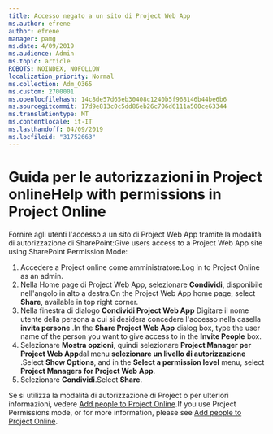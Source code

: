 ```yaml
---
title: Accesso negato a un sito di Project Web App
ms.author: efrene
author: efrene
manager: pamg
ms.date: 4/09/2019
ms.audience: Admin
ms.topic: article
ROBOTS: NOINDEX, NOFOLLOW
localization_priority: Normal
ms.collection: Adm_O365
ms.custom: 2700001
ms.openlocfilehash: 14c8de57d65eb30408c1240b5f968146b44be6b6
ms.sourcegitcommit: 17d9e813c0c5dd86eb26c706d6111a500ce63344
ms.translationtype: MT
ms.contentlocale: it-IT
ms.lasthandoff: 04/09/2019
ms.locfileid: "31752663"
---
```

# <a name="help-with-permissions-in-project-online"></a><span data-ttu-id="ba7f2-102">Guida per le autorizzazioni in Project online</span><span class="sxs-lookup"><span data-stu-id="ba7f2-102">Help with permissions in Project Online</span></span>

<span data-ttu-id="ba7f2-103">Fornire agli utenti l'accesso a un sito di Project Web App tramite la modalità di autorizzazione di SharePoint:</span><span class="sxs-lookup"><span data-stu-id="ba7f2-103">Give users access to a Project Web App site using SharePoint Permission Mode:</span></span>

1. <span data-ttu-id="ba7f2-104">Accedere a Project online come amministratore.</span><span class="sxs-lookup"><span data-stu-id="ba7f2-104">Log in to Project Online as an admin.</span></span>
2. <span data-ttu-id="ba7f2-105">Nella Home page di Project Web App, selezionare **Condividi**, disponibile nell'angolo in alto a destra.</span><span class="sxs-lookup"><span data-stu-id="ba7f2-105">On the Project Web App home page, select **Share**, available in top right corner.</span></span>
3. <span data-ttu-id="ba7f2-106">Nella finestra di dialogo **Condividi Project Web App** Digitare il nome utente della persona a cui si desidera concedere l'accesso nella casella **invita persone** .</span><span class="sxs-lookup"><span data-stu-id="ba7f2-106">In the **Share Project Web App** dialog box, type the user name of the person you want to give access to in the **Invite People** box.</span></span>
4. <span data-ttu-id="ba7f2-107">Selezionare **Mostra opzioni**, quindi selezionare **Project Manager per Project Web App**dal menu **selezionare un livello di autorizzazione** .</span><span class="sxs-lookup"><span data-stu-id="ba7f2-107">Select **Show Options**, and in the **Select a permission level** menu, select **Project Managers for Project Web App**.</span></span>
5. <span data-ttu-id="ba7f2-108">Selezionare **Condividi**.</span><span class="sxs-lookup"><span data-stu-id="ba7f2-108">Select **Share**.</span></span>

<span data-ttu-id="ba7f2-109">Se si utilizza la modalità di autorizzazione di Project o per ulteriori informazioni, vedere [Add people to Project Online](https://docs.microsoft.com/projectonline/step-2-add-people-to-project-online).</span><span class="sxs-lookup"><span data-stu-id="ba7f2-109">If you use Project Permissions mode, or for more information, please see [Add people to Project Online](https://docs.microsoft.com/projectonline/step-2-add-people-to-project-online).</span></span>


  

